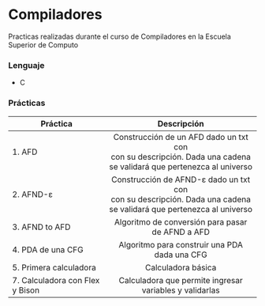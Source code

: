 # Compiladores
Practicas realizadas durante el curso de Compiladores en la Escuela Superior de Computo

### Lenguaje
* C

### Prácticas
| Práctica      | Descripción                 | 
| ------------- |:---------------------------:| 
| 1. AFD | Construcción de un AFD dado un txt con <br> con su descripción. Dada una cadena <br> se validará que pertenezca al universo|        
| 2. AFND-ε | Construcción de AFND-ε dado un txt con <br> con su descripción. Dada una cadena <br> se validará que pertenezca al universo|   
| 3. AFND to AFD | Algoritmo de conversión para pasar de AFND a AFD |
| 4. PDA de una CFG | Algoritmo para construir una PDA dada una CFG |
| 5. Primera calculadora | Calculadora básica |
| 7. Calculadora con Flex y Bison | Calculadora que permite ingresar variables y validarlas |

